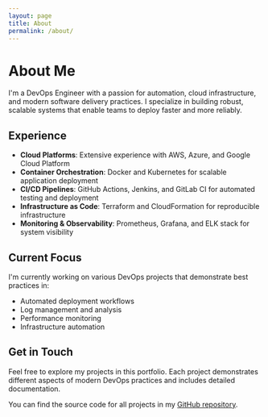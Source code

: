 ```yaml
---
layout: page
title: About
permalink: /about/
---
```


# About Me

I'm a DevOps Engineer with a passion for automation, cloud infrastructure, and modern software delivery practices. I specialize in building robust, scalable systems that enable teams to deploy faster and more reliably.

## Experience

- **Cloud Platforms**: Extensive experience with AWS, Azure, and Google Cloud Platform
- **Container Orchestration**: Docker and Kubernetes for scalable application deployment
- **CI/CD Pipelines**: GitHub Actions, Jenkins, and GitLab CI for automated testing and deployment
- **Infrastructure as Code**: Terraform and CloudFormation for reproducible infrastructure
- **Monitoring & Observability**: Prometheus, Grafana, and ELK stack for system visibility

## Current Focus

I'm currently working on various DevOps projects that demonstrate best practices in:

- Automated deployment workflows
- Log management and analysis
- Performance monitoring
- Infrastructure automation

## Get in Touch

Feel free to explore my projects in this portfolio. Each project demonstrates different aspects of modern DevOps practices and includes detailed documentation.

You can find the source code for all projects in my [GitHub repository](https://github.com/borailci/devops-projects).
